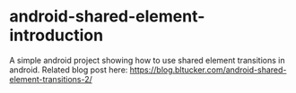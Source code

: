 # android-shared-element-introduction

A simple android project showing how to use shared element transitions in android.
Related blog post here: https://blog.bltucker.com/android-shared-element-transitions-2/
